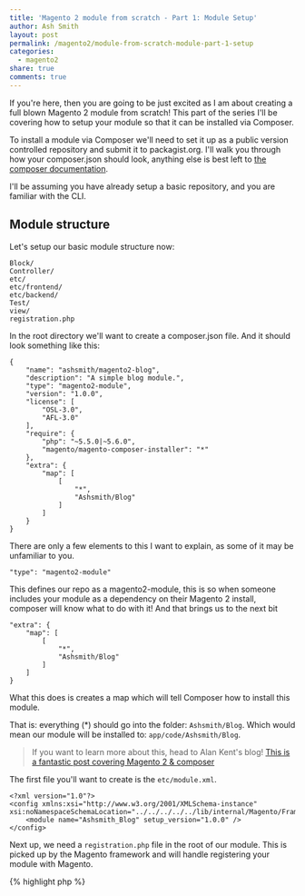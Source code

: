 ```yaml
---
title: 'Magento 2 module from scratch - Part 1: Module Setup'
author: Ash Smith
layout: post
permalink: /magento2/module-from-scratch-module-part-1-setup
categories:
  - magento2
share: true
comments: true
---
```


If you're here, then you are going to be just excited as I am about creating a full blown
Magento 2 module from scratch! This part of the series I'll be covering how to setup your
module so that it can be installed via Composer.

To install a module via Composer we'll need to set it up as a public version controlled repository and
submit it to packagist.org. I'll walk you through how your composer.json should look, anything else is
best left to [the composer documentation](https://getcomposer.org/).

I'll be assuming you have already setup a basic repository, and you are familiar with the CLI.

## Module structure
Let's setup our basic module structure now:

    Block/
    Controller/
    etc/
    etc/frontend/
    etc/backend/
    Test/
    view/
    registration.php

In the root directory we'll want to create a composer.json file. And it should look something like this:

    {
        "name": "ashsmith/magento2-blog",
        "description": "A simple blog module.",
        "type": "magento2-module",
        "version": "1.0.0",
        "license": [
            "OSL-3.0",
            "AFL-3.0"
        ],
        "require": {
            "php": "~5.5.0|~5.6.0",
            "magento/magento-composer-installer": "*"
        },
        "extra": {
            "map": [
                [
                    "*",
                    "Ashsmith/Blog"
                ]
            ]
        }
    }

There are only a few elements to this I want to explain, as some of it may be unfamiliar to you.

    "type": "magento2-module"

This defines our repo as a magento2-module, this is so when someone includes your module as a
dependency on their Magento 2 install, composer will know what to do with it! And that brings us to the next bit

    "extra": {
        "map": [
            [
                "*",
                "Ashsmith/Blog"
            ]
        ]
    }

What this does is creates a map which will tell Composer how to install this module.

That is: everything (*) should go into the folder: `Ashsmith/Blog`. Which would mean our module will be installed to: `app/code/Ashsmith/Blog`.

> If you want to learn more about this, head to Alan Kent's blog! [This is a fantastic post covering Magento 2 & composer](http://alankent.me/2014/08/03/creating-a-magento-2-composer-module/)


The first file you'll want to create is the `etc/module.xml`.

    <?xml version="1.0"?>
    <config xmlns:xsi="http://www.w3.org/2001/XMLSchema-instance" xsi:noNamespaceSchemaLocation="../../../../../lib/internal/Magento/Framework/Module/etc/module.xsd">
        <module name="Ashsmith_Blog" setup_version="1.0.0" />
    </config>

Next up, we need a `registration.php` file in the root of our module. This is picked up by the Magento framework and will handle registering your module with Magento.

{% highlight php %}
<?php
\Magento\Framework\Component\ComponentRegistrar::register(
    \Magento\Framework\Component\ComponentRegistrar::MODULE,
    'Ashsmith_Blog',
    __DIR__
);
{% endhighlight %}

And that's it! Our basic module is now setup. If you want to test this without using composer, you can simply symlink your module directory to your Magento 2 install. That way development becomes simpler.

    ln -s /path/to/module/* /path/to/magento/app/code/Ashsmith/Blog/

## Conclusion

We've now set up our module, along with composer! If you push to a public repo, register it with packagist you will be able to install it really easily!

Next up, I'll cover how to [create your models & resource models in Magento 2](/magento2/module-from-scratch-module-part-2-models/). Exciting!!

You can checkout the progress on the module over on github, so [check it out](https://github.com/ashsmith/magento2-blog-module-tutorial)
